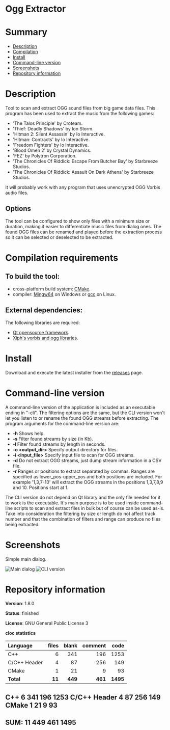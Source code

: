 Ogg Extractor
=============

# Summary
- [Description](#description)
- [Compilation](#compilation-requirements)
- [Install](#install)
- [Command-line version](#command-line-version)
- [Screenshots](#screenshots)
- [Repository information](#repository-information)

# Description
Tool to scan and extract OGG sound files from big game data files. This program has been used to extract the music from the following games:
* 'The Talos Principle' by Croteam.
* 'Thief: Deadly Shadows' by Ion Storm.
* 'Hitman 2: Silent Assassin' by Io Interactive.
* 'Hitman: Contracts' by Io Interactive.
* 'Freedom Fighters' by Io Interactive. 
* 'Blood Omen 2' by Crystal Dynamics. 
* 'FEZ' by Polytron Corporation.
* 'The Chronicles Of Riddick: Escape From Butcher Bay' by Starbreeze Studios.
* 'The Chronicles Of Riddick: Assault On Dark Athena' by Starbreeze Studios.

It will probably work with any program that uses unencrypted OGG Vorbis audio files. 

## Options
The tool can be configured to show only files with a minimum size or duration, making it easier to differentiate music files from dialog ones. 
The found OGG files can be renamed and played before the extraction process so it can be selected or deselected to be extracted. 

# Compilation requirements
## To build the tool:
* cross-platform build system: [CMake](http://www.cmake.org/cmake/resources/software.html).
* compiler: [Mingw64](http://sourceforge.net/projects/mingw-w64/) on Windows or [gcc](http://gcc.gnu.org/) on Linux.

## External dependencies:
The following libraries are required:
* [Qt opensource framework](http://www.qt.io/).
* [Xiph's vorbis and ogg libraries](https://www.xiph.org/).

# Install
Download and execute the latest installer from the [releases](https://github.com/FelixdelasPozas/OGG-Extractor/releases) page.

# Command-line version
A command-line version of the application is included as an executable ending in "-cli". The filtering options are the same, 
but the CLI version won't let you listen to or rename the found OGG streams before extracting. The program arguments for the
command-line version are:
* **-h** Shows help.
* **-s <number>**     Filter found streams by size (in Kb).
* **-l <number>**    Filter found streams by length in seconds.
* **-o <output_dir>** Specify output directory for files.
* **-i <input_file>** Specify input file to scan for OGG streams.
* **-d**              Do not extract OGG streams, just dump stream information in a CSV file.
* **-r <range>**      Ranges or positions to extract separated by commas. Ranges are specified as lower_pos-upper_pos
                  and both positions are included. For example '1,3,7-10' will extract the OGG streams in the 
                  positions 1,3,7,8,9 and 10. Positions start at 1.
                  
The CLI version do not depend on Qt library and the only file needed for it to work is the executable. It's main 
purpose is to be used inside command-line scripts to scan and extract files in bulk but of course can be used as-is.
Take into consideration the filtering by size or length do not affect track number and that the combination of filters
and range can produce no files being extracted. 

# Screenshots
Simple main dialog.

![Main dialog](https://user-images.githubusercontent.com/12167134/55731451-8a73b880-5a1a-11e9-9343-712513c41f1d.jpg)
![CLI version](https://user-images.githubusercontent.com/12167134/261821158-19554381-b7c6-4d94-8353-095ccf02b0bc.png)

# Repository information
**Version**: 1.8.0

**Status**: finished

**License**: GNU General Public License 3

**cloc statistics**

| Language                     |files          |blank        |comment           |code  |
|:-----------------------------|--------------:|------------:|-----------------:|-----:|
| C++                          |    6          |  341        |    196           | 1253 |
| C/C++ Header                 |    4          |   87        |    256           | 149  |
| CMake                        |    1          |   21        |      9           |  93  |
| **Total**                    |   **11**      |  **449**    |   **461**        |**1495**|

C++                              6            341            196           1253
C/C++ Header                     4             87            256            149
CMake                            1             21              9             93
-------------------------------------------------------------------------------
SUM:                            11            449            461           1495
-------------------------------------------------------------------------------